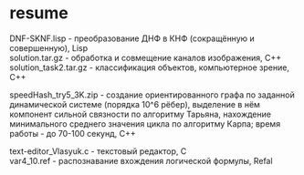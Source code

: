 # resume

DNF-SKNF.lisp - преобразование ДНФ в КНФ (сокращённую и совершенную), Lisp  
solution.tar.gz - обработка и совмещение каналов изображения, С++  
solution_task2.tar.gz - классификация объектов, компьютерное зрение, С++  

speedHash_try5_3K.zip - создание ориентированного графа по заданной динамической системе (порядка 10^6 рёбер), выделение в нём компонент сильной связности по алгоритму Тарьяна, нахождение минимального среднего значения цикла по алгоритму Карпа; время работы - до 70-100 секунд, С++

text-editor_Vlasyuk.c - текстовый редактор, С  
var4_10.ref - распознавание вхождения логической формулы, Refal  
